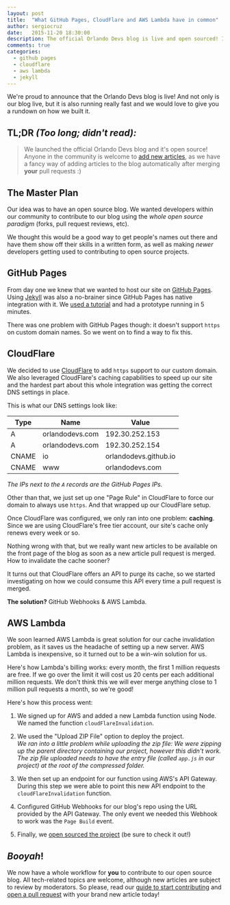 ```yaml
---
layout: post
title:  "What GitHub Pages, CloudFlare and AWS Lambda have in common"
author: sergiocruz
date:   2015-11-20 18:30:00
description: The official Orlando Devs blog is live and open sourced! It uses Jekyll, GitHub Pages, CloudFlare and AWS Lambda. Anyone can open pull requests to add new articles.
comments: true
categories:
  - github pages
  - cloudflare
  - aws lambda
  - jekyll
---
```

We're proud to announce that the Orlando Devs blog is live! And not only is our blog live, but it is also running really fast and we would love to give you a rundown on how we built it.

## TL;DR _(Too long; didn't read):_

> We launched the official Orlando Devs blog and it's open source! Anyone in the community is welcome to  [add new articles](https://github.com/OrlandoDevs/orlandodevs.github.io/blob/master/CONTRIBUTING.md), as we have a fancy way of adding articles to the blog automatically after merging **your** pull requests :)

## The Master Plan

Our idea was to have an open source blog. We wanted developers within our community to contribute to our blog using the _whole open source paradigm_ (forks, pull request reviews, etc).

We thought this would be a good way to get people's names out there and have them show off their skills in a written form, as well as making _newer_ developers getting used to contributing to open source projects.

## GitHub Pages

From day one we knew that we wanted to host our site on [GitHub Pages](https://pages.github.com/). Using [Jekyll](https://jekyllrb.com) was also a no-brainer since GitHub Pages has native integration with it. We [used a tutorial](https://help.github.com/articles/using-jekyll-with-pages) and had a prototype running in 5 minutes.

There was one problem with GitHub Pages though: it doesn't support `https` on custom domain names. So we went on to find a way to fix this.

## CloudFlare

We decided to use [CloudFlare](https://cloudflare.com) to add `https` support to our custom domain. We also leveraged CloudFlare's caching capabilities to speed up our site and the hardest part about this whole integration was getting the correct DNS settings in place.

This is what our DNS settings look like:

| Type | Name | Value |
| ---- | ---- | ----- |
| A | orlandodevs.com | 192.30.252.153 |
| A | orlandodevs.com | 192.30.252.154 |
| CNAME | io | orlandodevs.github.io |
| CNAME | www | orlandodevs.com |

_The IPs next to the `A` records are the GitHub Pages IPs._

Other than that, we just set up one "Page Rule" in CloudFlare to force our domain to always use `https`. And that wrapped up our CloudFlare setup.

Once CloudFlare was configured, we only ran into one problem: **caching**. Since we are using CloudFlare's free tier account, our site's cache only renews every week or so.

Nothing wrong with that, but we really want new articles to be available on the front page of the blog as soon as a new article pull request is merged. How to invalidate the cache sooner?

It turns out that CloudFlare offers an API to purge its cache, so we started investigating on how we could consume this API every time a pull request is merged.

**The solution?** GitHub Webhooks & AWS Lambda.

## AWS Lambda

We soon learned AWS Lambda is great solution for our cache invalidation problem, as it saves us the headache of setting up a new server. AWS Lambda is inexpensive, so it turned out to be a win-win solution for us.

Here's how Lambda's billing works: every month, the first 1 million requests are free. If we go over the limit it will cost us 20 cents per each additional million requests. We don't think this we will ever merge anything close to 1 million pull requests a month, so we're good!

Here's how this process went:

1. We signed up for AWS and added a new Lambda function using Node. We named the function `cloudFlareInvalidation`.

2. We used the "Upload ZIP File" option to deploy the project.<br />
_We ran into a little problem while uploading the zip file: We were zipping up the parent directory containing our project, however this didn't work. The zip file uploaded needs to have the entry file (called `app.js` in our project) at the root of the compressed folder._

3. We then set up an endpoint for our function using AWS's API Gateway. During this step we were able to point this new API endpoint to the `cloudFlareInvalidation` function.

4. Configured GitHub Webhooks for our blog's repo using the URL provided by the API Gateway. The only event we needed this Webhook to work was the `Page Build` event.

5. Finally, we [open sourced the project](https://github.com/OrlandoDevs/cache-purger) (be sure to check it out!)

## _Booyah_!

We now have a whole workflow for **you** to contribute to our open source blog. All tech-related topics are welcome, although new articles are subject to review by moderators. So please, read our [guide to start contributing](https://github.com/OrlandoDevs/orlandodevs.github.io/blob/master/CONTRIBUTING.md) and [open a pull request](https://github.com/OrlandoDevs/orlandodevs.github.io/compare) with your brand new article today!
